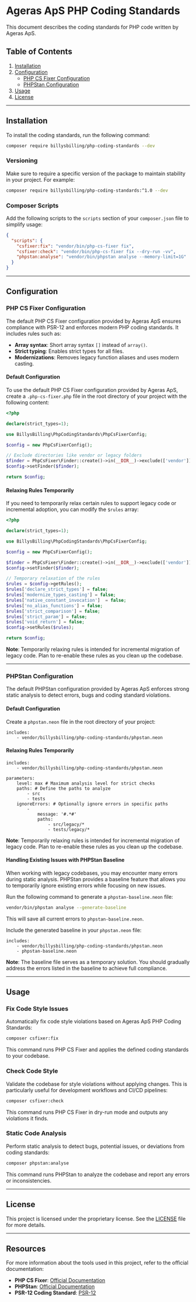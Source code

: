Ageras ApS PHP Coding Standards
==============================

This document describes the coding standards for PHP code written by Ageras ApS.

## Table of Contents
1. [Installation](#installation)
2. [Configuration](#configuration)
   - [PHP CS Fixer Configuration](#php-cs-fixer-configuration)
   - [PHPStan Configuration](#phpstan-configuration)
3. [Usage](#usage)
4. [License](#license)
---

## Installation

To install the coding standards, run the following command:
```bash
composer require billysbilling/php-coding-standards --dev
```

### Versioning

Make sure to require a specific version of the package to maintain stability in your project. For example:
```bash
composer require billysbilling/php-coding-standards:^1.0 --dev
```

### Composer Scripts

Add the following scripts to the `scripts` section of your `composer.json` file to simplify usage:
```json
{
  "scripts": {
    "csfixer:fix": "vendor/bin/php-cs-fixer fix",
    "csfixer:check": "vendor/bin/php-cs-fixer fix --dry-run -vv",
    "phpstan:analyse": "vendor/bin/phpstan analyse --memory-limit=1G"
  }
}
```

---
## Configuration

### PHP CS Fixer Configuration

The default PHP CS Fixer configuration provided by Ageras ApS ensures compliance with PSR-12 and enforces modern PHP coding standards. It includes rules such as:
- **Array syntax**: Short array syntax `[]` instead of `array()`.
- **Strict typing**: Enables strict types for all files.
- **Modernizations**: Removes legacy function aliases and uses modern casting.

#### Default Configuration

To use the default PHP CS Fixer configuration provided by Ageras ApS, create a `.php-cs-fixer.php` file in the root directory of your project with the following content:
```php
<?php

declare(strict_types=1);

use BillysBilling\PhpCodingStandards\PhpCsFixerConfig;

$config = new PhpCsFixerConfig();

// Exclude directories like vendor or legacy folders
$finder = PhpCsFixer\Finder::create()->in(__DIR__)->exclude(['vendor']);
$config->setFinder($finder);

return $config;
```

#### Relaxing Rules Temporarily

If you need to temporarily relax certain rules to support legacy code or incremental adoption, you can modify the `$rules` array:
```php
<?php

declare(strict_types=1);

use BillysBilling\PhpCodingStandards\PhpCsFixerConfig;

$config = new PhpCsFixerConfig();

$finder = PhpCsFixer\Finder::create()->in(__DIR__)->exclude(['vendor']);
$config->setFinder($finder);

// Temporary relaxation of the rules
$rules = $config->getRules();
$rules['declare_strict_types'] = false;
$rules['modernize_types_casting'] = false;
$rules['native_constant_invocation']  = false;
$rules['no_alias_functions'] = false;
$rules['strict_comparison'] = false;
$rules['strict_param'] = false;
$rules['void_return'] = false;
$config->setRules($rules);

return $config;
```
**Note**: Temporarily relaxing rules is intended for incremental migration of legacy code. Plan to re-enable these rules as you clean up the codebase.

---

### PHPStan Configuration

The default PHPStan configuration provided by Ageras ApS enforces strong static analysis to detect errors, bugs and coding standard violations.

#### Default Configuration

Create a `phpstan.neon` file in the root directory of your project:
```neon
includes:
    - vendor/billysbilling/php-coding-standards/phpstan.neon
```

#### Relaxing Rules Temporarily

```neon
includes:
    - vendor/billysbilling/php-coding-standards/phpstan.neon

parameters:
    level: max # Maximum analysis level for strict checks
    paths: # Define the paths to analyze
        - src
        - tests
    ignoreErrors: # Optionally ignore errors in specific paths
        -
            message: '#.*#'
            paths:
                - src/legacy/*
                - tests/legacy/*
```
**Note**: Temporarily relaxing rules is intended for incremental migration of legacy code. Plan to re-enable these rules as you clean up the codebase.

#### Handling Existing Issues with PHPStan Baseline

When working with legacy codebases, you may encounter many errors during static analysis. PHPStan provides a baseline feature that allows you to temporarily ignore existing errors while focusing on new issues.

Run the following command to generate a `phpstan-baseline.neon` file:
```bash
vendor/bin/phpstan analyse --generate-baseline
```
This will save all current errors to `phpstan-baseline.neon`.

Include the generated baseline in your `phpstan.neon` file:
```neon
includes:
    - vendor/billysbilling/php-coding-standards/phpstan.neon
    - phpstan-baseline.neon
```
**Note**: The baseline file serves as a temporary solution. You should gradually address the errors listed in the baseline to achieve full compliance.

---

## Usage

### Fix Code Style Issues

Automatically fix code style violations based on Ageras ApS PHP Coding Standards:
```bash
composer csfixer:fix
```
This command runs PHP CS Fixer and applies the defined coding standards to your codebase.

### Check Code Style

Validate the codebase for style violations without applying changes. This is particularly useful for development workflows and CI/CD pipelines:
```bash
composer csfixer:check
```
This command runs PHP CS Fixer in dry-run mode and outputs any violations it finds.

### Static Code Analysis

Perform static analysis to detect bugs, potential issues, or deviations from coding standards:
```bash
composer phpstan:analyse
```
This command runs PHPStan to analyze the codebase and report any errors or inconsistencies.

---

## License

This project is licensed under the proprietary license. See the [LICENSE](LICENSE) file for more details.

---

## Resources

For more information about the tools used in this project, refer to the official documentation:
- **PHP CS Fixer**: [Official Documentation](https://cs.symfony.com/)
- **PHPStan**: [Official Documentation](https://phpstan.org)
- **PSR-12 Coding Standard**: [PSR-12](https://www.php-fig.org/psr/psr-12/)
